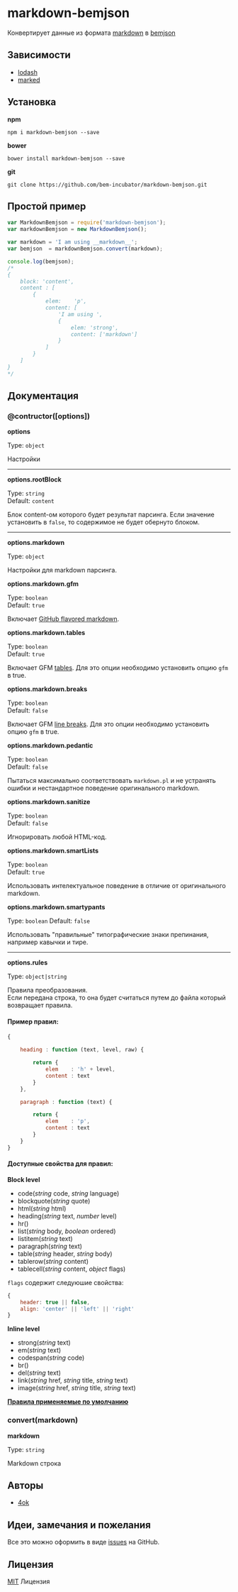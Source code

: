 # markdown-bemjson

Конвертирует данные из формата [markdown](https://ru.wikipedia.org/wiki/Markdown) в [bemjson](https://ru.bem.info/technology/bemjson/v2/bemjson/)

## Зависимости

- [lodash](https://www.npmjs.com/package/lodash)
- [marked](https://github.com/4ok/marked)

## Установка

__npm__

`npm i markdown-bemjson --save`

__bower__

`bower install markdown-bemjson --save`

__git__

`git clone https://github.com/bem-incubator/markdown-bemjson.git`

## Простой пример

```javascript
var MarkdownBemjson = require('markdown-bemjson');
var markdownBemjson = new MarkdownBemjson();

var markdown = 'I am using __markdown__';
var bemjson  = markdownBemjson.convert(markdown);

console.log(bemjson);
/*
{
    block: 'content',
    content : [
        {
            elem:    'p',
            content: [
            	'I am using ',
            	{
            		elem: 'strong',
            		content: ['markdown']
        		}
    		]
        }
    ]
}
*/
```
## Документация

### @contructor([options])

__options__

Type: `object`

Настройки

*****

__options.rootBlock__

Type: `string`  
Default: `content`

Блок content-ом которого будет результат парсинга. Если значение установить в `false`, то содержимое не будет обернуто блоком.

*****

__options.markdown__

Type: `object`

Настройки для markdown парсинга.

__options.markdown.gfm__

Type: `boolean`  
Default: `true`

Включает [GitHub flavored markdown][gfm].

__options.markdown.tables__

Type: `boolean`  
Default: `true`

Включает GFM [tables][tables].
Для это опции необходимо установить опцию `gfm` в true.

__options.markdown.breaks__

Type: `boolean`  
Default: `false`

Включает GFM [line breaks][breaks].
Для это опции необходимо установить опцию `gfm` в true.

__options.markdown.pedantic__

Type: `boolean`  
Default: `false`

Пытаться максимально соответствовать `markdown.pl` и не устранять ошибки и нестандартное поведение оригинального markdown.

__options.markdown.sanitize__

Type: `boolean`  
Default: `false`

Игнорировать любой HTML-код.

__options.markdown.smartLists__

Type: `boolean`  
Default: `true`

Использовать интелектуальное поведение в отличие от оригинального markdown.

__options.markdown.smartypants__

Type: `boolean`
Default: `false`

Использовать "правильные" типографические знаки препинания, например кавычки и тире.

*****

__options.rules__

Type: `object|string`

Правила преобразования.  
Если передана строка, то она будет считаться путем до файла который возвращает правила.

#### Пример правил:

```javascript
{
    
    heading : function (text, level, raw) {

        return {
            elem    : 'h' + level,
            content : text
        }
    },

    paragraph : function (text) {

        return {
            elem    : 'p',
            content : text
        }
    }
}
```

#### Доступные свойства для правил:

__Block level__

- code(*string* code, *string* language)
- blockquote(*string* quote)
- html(*string* html)
- heading(*string* text, *number*  level)
- hr()
- list(*string* body, *boolean* ordered)
- listitem(*string*  text)
- paragraph(*string* text)
- table(*string* header, *string* body)
- tablerow(*string* content)
- tablecell(*string* content, *object* flags)

`flags` содержит следуюшие свойства:

```js
{
    header: true || false,
    align: 'center' || 'left' || 'right'
}
```

__Inline level__

- strong(*string* text)
- em(*string* text)
- codespan(*string* code)
- br()
- del(*string* text)
- link(*string* href, *string* title, *string* text)
- image(*string* href, *string* title, *string* text)

__[Правила применяемые по умолчанию](rules/default.js)__

### convert(markdown)

__markdown__

Type: `string`

Markdown строка

## Авторы

- [4ok](https://github.com/4ok)

## Идеи, замечания и пожелания

Все это можно оформить в виде [issues](https://github.com/bem-incubator/markdown-bemjson/issues) на GitHub.

## Лицензия

[MIT](http://en.wikipedia.org/wiki/MIT_License) Лицензия

[gfm]: https://help.github.com/articles/github-flavored-markdown
[gfmf]: http://github.github.com/github-flavored-markdown/
[pygmentize]: https://github.com/rvagg/node-pygmentize-bundled
[highlight]: https://github.com/isagalaev/highlight.js
[badge]: http://badge.fury.io/js/marked
[tables]: https://github.com/adam-p/markdown-here/wiki/Markdown-Cheatsheet#wiki-tables
[breaks]: https://help.github.com/articles/github-flavored-markdown#newlines
